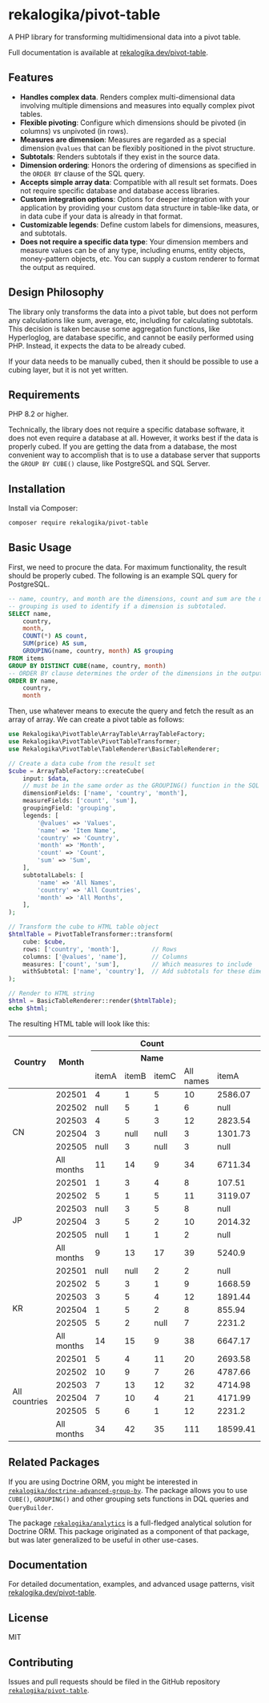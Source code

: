 # rekalogika/pivot-table

A PHP library for transforming multidimensional data into a pivot table.

Full documentation is available at
[rekalogika.dev/pivot-table](https://rekalogika.dev/pivot-table).

## Features

* **Handles complex data**. Renders complex multi-dimensional data involving
  multiple dimensions and measures into equally complex pivot tables.
* **Flexible pivoting**: Configure which dimensions should be pivoted (in
  columns) vs unpivoted (in rows).
* **Measures are dimension**: Measures are regarded as a special dimension
  `@values` that can be flexibly positioned in the pivot structure.
* **Subtotals**: Renders subtotals if they exist in the source data.
* **Dimension ordering**: Honors the ordering of dimensions as specified in the
  `ORDER BY` clause of the SQL query.
* **Accepts simple array data**: Compatible with all result set formats. Does
  not require specific database and database access libraries.
* **Custom integration options**: Options for deeper integration with your
  application by providing your custom data structure in table-like data, or in
  data cube if your data is already in that format.
* **Customizable legends**: Define custom labels for dimensions, measures, and
  subtotals.
* **Does not require a specific data type**: Your dimension members and measure
  values can be of any type, including enums, entity objects, money-pattern
  objects, etc. You can supply a custom renderer to format the output as
  required.

## Design Philosophy

The library only transforms the data into a pivot table, but does not perform
any calculations like sum, average, etc, including for calculating subtotals.
This decision is taken because some aggregation functions, like Hyperloglog, are
database specific, and cannot be easily performed using PHP. Instead, it expects
the data to be already cubed.

If your data needs to be manually cubed, then it should be possible to use a
cubing layer, but it is not yet written.

## Requirements

PHP 8.2 or higher.

Technically, the library does not require a specific database software, it does
not even require a database at all. However, it works best if the data is
properly cubed. If you are getting the data from a database, the most convenient
way to accomplish that is to use a database server that supports the `GROUP BY
CUBE()` clause, like PostgreSQL and SQL Server.
## Installation

Install via Composer:

```bash
composer require rekalogika/pivot-table
```

## Basic Usage

First, we need to procure the data. For maximum functionality, the result should
be properly cubed. The following is an example SQL query for PostgreSQL.

```sql
-- name, country, and month are the dimensions, count and sum are the measures.
-- grouping is used to identify if a dimension is subtotaled.
SELECT name,
    country,
    month,
    COUNT(*) AS count,
    SUM(price) AS sum,
    GROUPING(name, country, month) AS grouping
FROM items
GROUP BY DISTINCT CUBE(name, country, month)
-- ORDER BY clause determines the order of the dimensions in the output
ORDER BY name,
    country,
    month
```

Then, use whatever means to execute the query and fetch the result as an array
of array. We can create a pivot table as follows:


```php
use Rekalogika\PivotTable\ArrayTable\ArrayTableFactory;
use Rekalogika\PivotTable\PivotTableTransformer;
use Rekalogika\PivotTable\TableRenderer\BasicTableRenderer;

// Create a data cube from the result set
$cube = ArrayTableFactory::createCube(
    input: $data,
    // must be in the same order as the GROUPING() function in the SQL query:
    dimensionFields: ['name', 'country', 'month'], 
    measureFields: ['count', 'sum'],
    groupingField: 'grouping',
    legends: [
        '@values' => 'Values',
        'name' => 'Item Name',
        'country' => 'Country', 
        'month' => 'Month',
        'count' => 'Count',
        'sum' => 'Sum',
    ],
    subtotalLabels: [
        'name' => 'All Names',
        'country' => 'All Countries',
        'month' => 'All Months',
    ],
);

// Transform the cube to HTML table object
$htmlTable = PivotTableTransformer::transform(
    cube: $cube,
    rows: ['country', 'month'],         // Rows
    columns: ['@values', 'name'],       // Columns  
    measures: ['count', 'sum'],         // Which measures to include
    withSubtotal: ['name', 'country'],  // Add subtotals for these dimensions
);

// Render to HTML string
$html = BasicTableRenderer::render($htmlTable);
echo $html;
```


The resulting HTML table will look like this:

<table>
  <thead>
    <tr>
      <th rowspan="3">Country</th>
      <th rowspan="3">Month</th>
      <th colspan="4">Count</th>
      <th colspan="4">Sum</th>
    </tr>
    <tr>
      <th colspan="4">Name</th>
      <th colspan="4">Name</th>
    </tr>
    <tr>
      <td>itemA</td>
      <td>itemB</td>
      <td>itemC</td>
      <td>All names</td>
      <td>itemA</td>
      <td>itemB</td>
      <td>itemC</td>
      <td>All names</td>
    </tr>
  </thead>
  <tbody>
    <tr>
      <td rowspan="6">CN</td>
      <td>202501</td>
      <td>4</td>
      <td>1</td>
      <td>5</td>
      <td>10</td>
      <td>2586.07</td>
      <td>434.22</td>
      <td>3375.71</td>
      <td>6396</td>
    </tr>
    <tr>
      <td>202502</td>
      <td>null</td>
      <td>5</td>
      <td>1</td>
      <td>6</td>
      <td>null</td>
      <td>2575.55</td>
      <td>337.29</td>
      <td>2912.84</td>
    </tr>
    <tr>
      <td>202503</td>
      <td>4</td>
      <td>5</td>
      <td>3</td>
      <td>12</td>
      <td>2823.54</td>
      <td>2849.01</td>
      <td>1488.2</td>
      <td>7160.75</td>
    </tr>
    <tr>
      <td>202504</td>
      <td>3</td>
      <td>null</td>
      <td>null</td>
      <td>3</td>
      <td>1301.73</td>
      <td>null</td>
      <td>null</td>
      <td>1301.73</td>
    </tr>
    <tr>
      <td>202505</td>
      <td>null</td>
      <td>3</td>
      <td>null</td>
      <td>3</td>
      <td>null</td>
      <td>1845.78</td>
      <td>null</td>
      <td>1845.78</td>
    </tr>
    <tr>
      <td>All months</td>
      <td>11</td>
      <td>14</td>
      <td>9</td>
      <td>34</td>
      <td>6711.34</td>
      <td>7704.56</td>
      <td>5201.2</td>
      <td>19617.1</td>
    </tr>
    <tr>
      <td rowspan="6">JP</td>
      <td>202501</td>
      <td>1</td>
      <td>3</td>
      <td>4</td>
      <td>8</td>
      <td>107.51</td>
      <td>1410.79</td>
      <td>1765.04</td>
      <td>3283.34</td>
    </tr>
    <tr>
      <td>202502</td>
      <td>5</td>
      <td>1</td>
      <td>5</td>
      <td>11</td>
      <td>3119.07</td>
      <td>393.39</td>
      <td>2081.02</td>
      <td>5593.48</td>
    </tr>
    <tr>
      <td>202503</td>
      <td>null</td>
      <td>3</td>
      <td>5</td>
      <td>8</td>
      <td>null</td>
      <td>1966</td>
      <td>3656.16</td>
      <td>5622.16</td>
    </tr>
    <tr>
      <td>202504</td>
      <td>3</td>
      <td>5</td>
      <td>2</td>
      <td>10</td>
      <td>2014.32</td>
      <td>2348.93</td>
      <td>1042.42</td>
      <td>5405.67</td>
    </tr>
    <tr>
      <td>202505</td>
      <td>null</td>
      <td>1</td>
      <td>1</td>
      <td>2</td>
      <td>null</td>
      <td>973.91</td>
      <td>725.8</td>
      <td>1699.71</td>
    </tr>
    <tr>
      <td>All months</td>
      <td>9</td>
      <td>13</td>
      <td>17</td>
      <td>39</td>
      <td>5240.9</td>
      <td>7093.02</td>
      <td>9270.44</td>
      <td>21604.36</td>
    </tr>
    <tr>
      <td rowspan="6">KR</td>
      <td>202501</td>
      <td>null</td>
      <td>null</td>
      <td>2</td>
      <td>2</td>
      <td>null</td>
      <td>null</td>
      <td>1134.36</td>
      <td>1134.36</td>
    </tr>
    <tr>
      <td>202502</td>
      <td>5</td>
      <td>3</td>
      <td>1</td>
      <td>9</td>
      <td>1668.59</td>
      <td>2239.52</td>
      <td>240.94</td>
      <td>4149.05</td>
    </tr>
    <tr>
      <td>202503</td>
      <td>3</td>
      <td>5</td>
      <td>4</td>
      <td>12</td>
      <td>1891.44</td>
      <td>1781.15</td>
      <td>2191.78</td>
      <td>5864.37</td>
    </tr>
    <tr>
      <td>202504</td>
      <td>1</td>
      <td>5</td>
      <td>2</td>
      <td>8</td>
      <td>855.94</td>
      <td>2641.75</td>
      <td>1274.36</td>
      <td>4772.05</td>
    </tr>
    <tr>
      <td>202505</td>
      <td>5</td>
      <td>2</td>
      <td>null</td>
      <td>7</td>
      <td>2231.2</td>
      <td>458.68</td>
      <td>null</td>
      <td>2689.88</td>
    </tr>
    <tr>
      <td>All months</td>
      <td>14</td>
      <td>15</td>
      <td>9</td>
      <td>38</td>
      <td>6647.17</td>
      <td>7121.1</td>
      <td>4841.44</td>
      <td>18609.71</td>
    </tr>
    <tr>
      <td rowspan="6">All countries</td>
      <td>202501</td>
      <td>5</td>
      <td>4</td>
      <td>11</td>
      <td>20</td>
      <td>2693.58</td>
      <td>1845.01</td>
      <td>6275.11</td>
      <td>10813.7</td>
    </tr>
    <tr>
      <td>202502</td>
      <td>10</td>
      <td>9</td>
      <td>7</td>
      <td>26</td>
      <td>4787.66</td>
      <td>5208.46</td>
      <td>2659.25</td>
      <td>12655.37</td>
    </tr>
    <tr>
      <td>202503</td>
      <td>7</td>
      <td>13</td>
      <td>12</td>
      <td>32</td>
      <td>4714.98</td>
      <td>6596.16</td>
      <td>7336.14</td>
      <td>18647.28</td>
    </tr>
    <tr>
      <td>202504</td>
      <td>7</td>
      <td>10</td>
      <td>4</td>
      <td>21</td>
      <td>4171.99</td>
      <td>4990.68</td>
      <td>2316.78</td>
      <td>11479.45</td>
    </tr>
    <tr>
      <td>202505</td>
      <td>5</td>
      <td>6</td>
      <td>1</td>
      <td>12</td>
      <td>2231.2</td>
      <td>3278.37</td>
      <td>725.8</td>
      <td>6235.37</td>
    </tr>
    <tr>
      <td>All months</td>
      <td>34</td>
      <td>42</td>
      <td>35</td>
      <td>111</td>
      <td>18599.41</td>
      <td>21918.68</td>
      <td>19313.08</td>
      <td>59831.17</td>
    </tr>
  </tbody>
</table>

## Related Packages

If you are using Doctrine ORM, you might be interested in
[`rekalogika/doctrine-advanced-group-by`](https://github.com/rekalogika/doctrine-advanced-group-by).
The package allows you to use `CUBE()`, `GROUPING()` and other grouping sets
functions in DQL queries and `QueryBuilder`.

The package [`rekalogika/analytics`](https://rekalogika.dev/analytics) is a
full-fledged analytical solution for Doctrine ORM. This package originated as a
component of that package, but was later generalized to be useful in other
use-cases.

## Documentation

For detailed documentation, examples, and advanced usage patterns, visit
[rekalogika.dev/pivot-table](https://rekalogika.dev/pivot-table).

## License

MIT

## Contributing

Issues and pull requests should be filed in the GitHub repository
[`rekalogika/pivot-table`](https://github.com/rekalogika/pivot-table).
